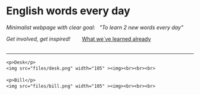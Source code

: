 <html lang="en">
<head>
    <meta charset="UTF-8">
    <meta http-equiv="X-UA-Compatible" content="IE=edge">
    <meta name="viewport" content="width=device-width, initial-scale=1.0">
    <title>English words every day</title>
</head>
<body>
    <h1>English words every day</h1>
    <p><i>Minimalist webpage with clear goal:&nbsp;&nbsp; "To learn 2 new words every day"</i></p>
    <i>Get involved, get inspired!&nbsp;&nbsp;&nbsp;&nbsp;&nbsp;&nbsp;&nbsp;</i>
    <a href="https://developer.mozilla.org/en-US/">What we´ve learned already</a><br><br>
    <hr size="3" >

    <p>Desk</p>
    <img src="files/desk.png" width="105" ><img><br><br><br>

    <p>Bill</p>
    <img src="files/bill.png" width="105" ><img><br><br><br>
